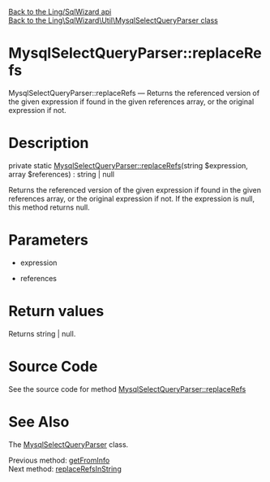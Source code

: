 [Back to the Ling/SqlWizard api](https://github.com/lingtalfi/SqlWizard/blob/master/doc/api/Ling/SqlWizard.md)<br>
[Back to the Ling\SqlWizard\Util\MysqlSelectQueryParser class](https://github.com/lingtalfi/SqlWizard/blob/master/doc/api/Ling/SqlWizard/Util/MysqlSelectQueryParser.md)


MysqlSelectQueryParser::replaceRefs
================



MysqlSelectQueryParser::replaceRefs — Returns the referenced version of the given expression if found in the given references array, or the original expression if not.




Description
================


private static [MysqlSelectQueryParser::replaceRefs](https://github.com/lingtalfi/SqlWizard/blob/master/doc/api/Ling/SqlWizard/Util/MysqlSelectQueryParser/replaceRefs.md)(string $expression, array $references) : string | null




Returns the referenced version of the given expression if found in the given references array, or the original expression if not.
If the expression is null, this method returns null.




Parameters
================


- expression

    

- references

    


Return values
================

Returns string | null.








Source Code
===========
See the source code for method [MysqlSelectQueryParser::replaceRefs](https://github.com/lingtalfi/SqlWizard/blob/master/Util/MysqlSelectQueryParser.php#L387-L393)


See Also
================

The [MysqlSelectQueryParser](https://github.com/lingtalfi/SqlWizard/blob/master/doc/api/Ling/SqlWizard/Util/MysqlSelectQueryParser.md) class.

Previous method: [getFromInfo](https://github.com/lingtalfi/SqlWizard/blob/master/doc/api/Ling/SqlWizard/Util/MysqlSelectQueryParser/getFromInfo.md)<br>Next method: [replaceRefsInString](https://github.com/lingtalfi/SqlWizard/blob/master/doc/api/Ling/SqlWizard/Util/MysqlSelectQueryParser/replaceRefsInString.md)<br>


